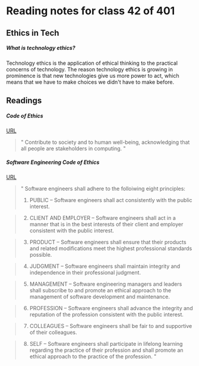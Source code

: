 # Reading notes for class 42 of 401

## Ethics in Tech

##### What is technology ethics?
Technology ethics is the application of ethical thinking to the practical concerns of technology. The reason technology ethics is growing in prominence is that new technologies give us more power to act, which means that we have to make choices we didn't have to make before. 

## Readings
##### Code of Ethics
[URL](https://www.acm.org/code-of-ethics)
> " Contribute to society and to human well-being, acknowledging that all people are stakeholders in computing. "

##### Software Engineering Code of Ethics
[URL](https://ethics.acm.org/code-of-ethics/software-engineering-code/)
> " Software engineers shall adhere to the folloiwing eight principles:
>  1. PUBLIC – Software engineers shall act consistently with the public interest.

> 2. CLIENT AND EMPLOYER – Software engineers shall act in a manner that is in the best interests of their client and employer consistent with the public interest.

> 3. PRODUCT – Software engineers shall ensure that their products and related modifications meet the highest professional standards possible.

> 4. JUDGMENT – Software engineers shall maintain integrity and independence in their professional judgment.

> 5. MANAGEMENT – Software engineering managers and leaders shall subscribe to and promote an ethical approach to the management of software development and maintenance.

> 6. PROFESSION – Software engineers shall advance the integrity and reputation of the profession consistent with the public interest.

> 7. COLLEAGUES – Software engineers shall be fair to and supportive of their colleagues.

> 8. SELF – Software engineers shall participate in lifelong learning regarding the practice of their profession and shall promote an ethical approach to the practice of the profession. "
